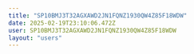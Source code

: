```yaml
---
title: "SP10BMJ3T32AGXAWD2JN1FQNZ1930QW4Z85F18WDW"
date: 2025-02-19T23:10:06.472Z
user: SP10BMJ3T32AGXAWD2JN1FQNZ1930QW4Z85F18WDW
layout: "users"
---
```

    